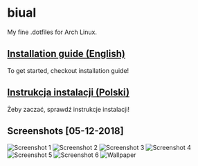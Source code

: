 # biual

My fine .dotfiles for Arch Linux.

## [Installation guide (English)](../../wikis/English/Installation-guide)
To get started, checkout installation guide!

## [Instrukcja instalacji (Polski)](../../wikis/Polski/Instrukcja-instalacji)
Żeby zaczać, sprawdź instrukcje instalacji!

## Screenshots [05-12-2018]
![Screenshot 1](https://imgur.com/ohgZNgL.png)
![Screenshot 2](https://imgur.com/Io8KYl4.png)
![Screenshot 3](https://imgur.com/FauCwQg.png)
![Screenshot 4](https://imgur.com/Amj10IA.png)
![Screenshot 5](https://imgur.com/6uI434E.png)
![Screenshot 6](https://imgur.com/wUabV2W.png)
![Wallpaper](https://cdn.dribbble.com/users/5031/screenshots/3713646/attachments/832536/wallpaper_mikael_gustafsson.png)
